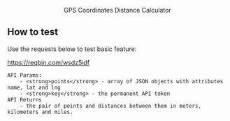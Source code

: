 <p align="center">GPS Coordinates Distance Calculator</a></p>

## How to test

Use the requests below to test basic feature:

https://reqbin.com/wsdz5idf
    
    API Params:
        - <strong>points</strong> - array of JSON objects with attributes name, lat and lng
        - <strong>key</strong> - the permanent API token
    API Returns
        - the pair of points and distances between them in meters, kilometers and miles.
